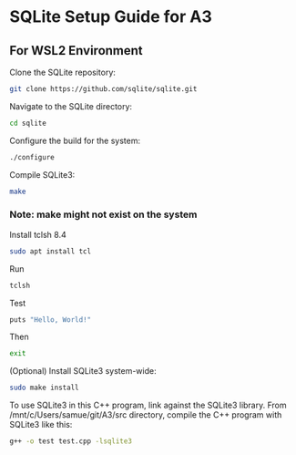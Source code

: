 # SQLite Setup Guide for A3
## For WSL2 Environment

Clone the SQLite repository:
```bash
git clone https://github.com/sqlite/sqlite.git
```

Navigate to the SQLite directory:
```bash
cd sqlite
```

Configure the build for the system:
```bash
./configure
```

Compile SQLite3:
```bash
make
```

### Note: make might not exist on the system
Install tclsh 8.4
```bash
sudo apt install tcl
```

Run
```bash
tclsh
```

Test
```bash
puts "Hello, World!"
```

Then
```bash
exit
```

(Optional) Install SQLite3 system-wide:
```bash
sudo make install
```

To use SQLite3 in this C++ program, link against the SQLite3 library. From /mnt/c/Users/samue/git/A3/src directory, compile the C++ program with SQLite3 like this:
```bash
g++ -o test test.cpp -lsqlite3
```




